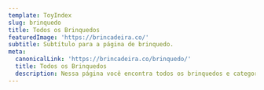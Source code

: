 ```yaml
---
template: ToyIndex
slug: brinquedo
title: Todos os Brinquedos
featuredImage: 'https://brincadeira.co/'
subtitle: Subtítulo para a página de brinquedo.
meta:
  canonicalLink: 'https://brincadeira.co/brinquedo/'
  title: Todos os Brinquedos
  description: Nessa página você encontra todos os brinquedos e categorias da Brincadeira de Criança em um só lugar.
---
```

